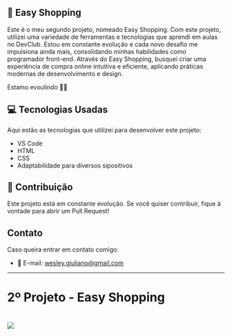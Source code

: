 

## 🛒 Easy Shopping 

Este é o meu segundo projeto, nomeado Easy Shopping. Com este projeto, utilizei uma variedade de ferramentas e tecnologias que aprendi em aulas no DevClub. Estou em constante evolução e cada novo desafio me impulsiona ainda mais, consolidando minhas habilidades como programador front-end. Através do Easy Shopping, busquei criar uma experiência de compra online intuitiva e eficiente, aplicando práticas modernas de desenvolvimento e design.<p/>


Estamo evoulindo 🚀🔄


## 💻 Tecnologias Usadas

Aqui estão as tecnologias que utilizei para desenvolver este projeto:

- VS Code
- HTML
- CSS
- Adaptabilidade para diversos sipositivos

## 🤝 Contribuição

Este projeto está em constante evolução. Se você quiser contribuir, fique à vontade para abrir um Pull Request!

## Contato

Caso queira entrar em contato comigo:

- 📧 E-mail: wesley.giuliano@gmail.com

---

<h1>2º Projeto - Easy Shopping <h1/>

<img src="https://raw.githubusercontent.com/GMarin89/PROJETO_2---Easy_Shopping/refs/heads/main/Minimal%20Aesthetic%20Ipad%20On%20The%20Table%20Mockup%20Instagram%20Story.png"/>


